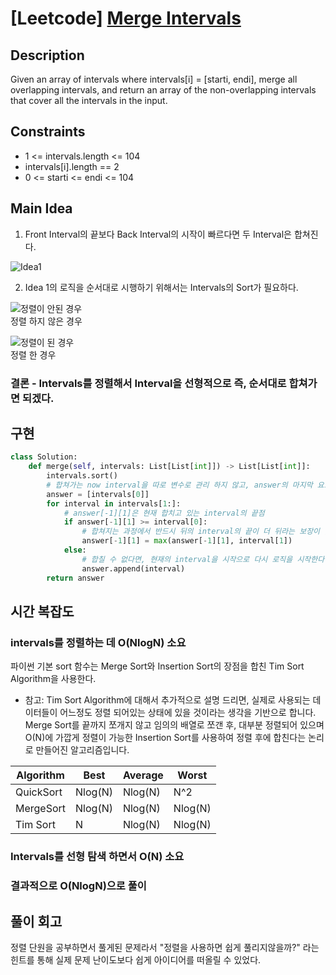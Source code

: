 # [Leetcode] [Merge Intervals](https://leetcode.com/problems/merge-intervals/)

## Description

Given an array of intervals where intervals[i] = [starti, endi], merge all overlapping intervals, and return an array of the non-overlapping intervals that cover all the intervals in the input.

## Constraints

- 1 <= intervals.length <= 104
- intervals[i].length == 2
- 0 <= starti <= endi <= 104

## Main Idea

1. Front Interval의 끝보다 Back Interval의 시작이 빠르다면 두 Interval은 합쳐진다.

![Idea1](https://user-images.githubusercontent.com/75469212/151913109-747c4289-2b64-4773-ad5e-49d28f0665cb.png)


2. Idea 1의 로직을 순서대로 시행하기 위해서는 Intervals의 Sort가 필요하다.

![정렬이 안된 경우](https://user-images.githubusercontent.com/75469212/151913141-de1a4aec-51e3-41a5-a0df-2c6ec42677f3.png)  
정렬 하지 않은 경우

![정렬이 된 경우](https://user-images.githubusercontent.com/75469212/151913259-4b97d660-c3b4-41e0-8941-afe78a5e6d22.png)  
정렬 한 경우

### 결론 - Intervals를 정렬해서 Interval을 선형적으로 즉, 순서대로 합쳐가면 되겠다.

## 구현

```py
class Solution:
    def merge(self, intervals: List[List[int]]) -> List[List[int]]:
        intervals.sort()
        # 합쳐가는 now interval을 따로 변수로 관리 하지 않고, answer의 마지막 요소로 사용하면서, 변수를 하나 줄일 수 있다.
        answer = [intervals[0]]
        for interval in intervals[1:]:
            # answer[-1][1]은 현재 합치고 있는 interval의 끝점
            if answer[-1][1] >= interval[0]:
                # 합쳐지는 과정에서 반드시 뒤의 interval의 끝이 더 뒤라는 보장이 없으므로 두 interval의 끝을 비교해서 합친다.
                answer[-1][1] = max(answer[-1][1], interval[1])
            else:
                # 합칠 수 없다면, 현재의 interval을 시작으로 다시 로직을 시작한다.
                answer.append(interval)
        return answer
```

## 시간 복잡도

### intervals를 정렬하는 데 O(NlogN) 소요

파이썬 기본 sort 함수는 Merge Sort와 Insertion Sort의 장점을 합친 Tim Sort Algorithm을 사용한다.

- 참고: Tim Sort Algorithm에 대해서 추가적으로 설명 드리면, 실제로 사용되는 데이터들이 어느정도 정렬 되어있는 상태에 있을 것이라는 생각을 기반으로 합니다. Merge Sort를 끝까지 쪼개지 않고 임의의 배열로 쪼갠 후, 대부분 정렬되어 있으며 O(N)에 가깝게 정렬이 가능한 Insertion Sort를 사용하여 정렬 후에 합친다는 논리로 만들어진 알고리즘입니다.

| Algorithm | Best    | Average | Worst   |
| --------- | ------- | ------- | ------- |
| QuickSort | Nlog(N) | Nlog(N) | N^2     |
| MergeSort | Nlog(N) | Nlog(N) | Nlog(N) |
| Tim Sort  | N       | Nlog(N) | Nlog(N) |

### Intervals를 선형 탐색 하면서 O(N) 소요

### 결과적으로 O(NlogN)으로 풀이

## 풀이 회고

정렬 단원을 공부하면서 풀게된 문제라서 "정렬을 사용하면 쉽게 풀리지않을까?" 라는 힌트를 통해 실제 문제 난이도보다 쉽게 아이디어를 떠올릴 수 있었다.
